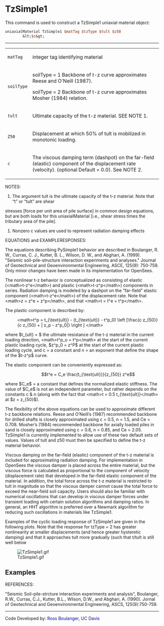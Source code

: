  # TzSimple1

<p>This command is used to construct a TzSimple1 uniaxial material
object:</p>

```tcl
uniaxialMaterial TzSimple1 $matTag $tzType $tult $z50
        &lt;$c&gt;
```
<hr />
<table>
<tbody>
<tr class="odd">
<td><code class="parameter-table-variable">matTag</code></td>
<td><p>integer tag identifying material</p></td>
</tr>
<tr class="even">
<td><code class="parameter-table-variable">soilType</code></td>
<td><p>soilType = 1 Backbone of t-z curve approximates Reese and O'Neill
(1987).</p>
<p>soilType = 2 Backbone of t-z curve approximates Mosher (1984)
relation.</p></td>
</tr>
<tr class="odd">
<td><code class="parameter-table-variable">tult</code></td>
<td><p>Ultimate capacity of the t-z material. SEE NOTE 1.</p></td>
</tr>
<tr class="even">
<td><p><code class="parameter-table-variable">Z50</code></p></td>
<td><p>Displacement at which 50% of tult is mobilized in monotonic
loading.</p></td>
</tr>
<tr class="odd">
<td><code class="parameter-table-variable">c</code></td>
<td><p>The viscous damping term (dashpot) on the far-field (elastic)
component of the displacement rate (velocity). (optional Default = 0.0).
See NOTE 2.</p></td>
</tr>
</tbody>
</table>
<p>NOTES:</p>
<ol>
<li>The argument tult is the ultimate capacity of the t-z material. Note
that “t” or “tult” are shear</li>
</ol>
<p>stresses [force per unit area of pile surface] in common design
equations, but are both loads for this uniaxialMaterial [i.e., shear
stress times the tributary area of the pile].</p>
<ol>
<li>Nonzero c values are used to represent radiation damping
effects</li>
</ol>
<p>EQUATIONS and EXAMPLERESPONSES:</p>
<p>The equations describing PySimple1 behavior are described in
Boulanger, R. W., Curras, C. J., Kutter, B. L., Wilson, D. W., and
Abghari, A. (1999). "Seismic soil-pile-structure interaction experiments
and analyses." Journal of Geotechnical and Geoenvironmental Engineering,
ASCE, 125(9): 750-759. Only minor changes have been made in its
implementation for OpenSees.</p>
<p>The nonlinear t-z behavior is conceptualized as consisting of elastic
(&lt;math&gt;t-z^e&lt;/math&gt;) and plastic
(&lt;math&gt;t-z^p&lt;/math&gt;) components in series. Radiation damping
is modeled by a dashpot on the “far-field” elastic component
(&lt;math&gt;t-z^e&lt;/math&gt;) of the displacement rate. Note that
&lt;math&gt;z = z^e + z^p&lt;/math&gt;, and that &lt;math&gt;t = t^e =
t^p&lt;/math&gt;.</p>
<p>The plastic component is described by:</p>
<dl>
<dt></dt>
<dd>
&lt;math&gt;t^p = t_{\text{ult}} - (t_{\text{ult}} - t^p_0) \left
[\frac{c z_{50}}{c z_{50} + | z_p - z^p_0|} \right ] &lt;/math&gt;
</dd>
</dl>
<p>where $t_{ult} = $ the ultimate resistance of
the t-z material in the current loading direction, &lt;math&gt;t^p_o =
t^p&lt;/math&gt; at the start of the current plastic loading cycle,
$z^p_0 = z^P$ at the start of the current plastic
loading cycle, and c = a constant and n = an exponent that define the
shape of the $t-z^p$ curve.</p>
<p>The elastic component can be conveniently expressed as:</p>
<dl>
<dt></dt>
<dd>

$$t^e = C_e \frac{t_{\text{ult}}}{z_{50}} z^e$$

</dd>
</dl>
<p>where $C_e$ = a constant that defines the
normalized elastic stiffness. The value of $C_e$
is not an independent parameter, but rather depends on the constants c
&amp; n (along with the fact that &lt;math&gt;t = 0.5
t_{\text{ult}}&lt;/math&gt; at $z = z_{50}$).</p>
<p>The flexibility of the above equations can be used to approximate
different t-z backbone relations. Reese and O’Neill’s (1987) recommended
backbone for drilled shafts is closely approximated using c = 0.5, n =
1.5, and Ce = 0.708. Mosher’s (1984) recommended backbone for axially
loaded piles in sand is closely approximated using c = 0.6, n = 0.85,
and Ce = 2.05. TzSimple1 is currently implemented to allow use of these
two default sets of values. Values of tult and z50 must then be
specified to define the t-z material behavior.</p>
<p>Viscous damping on the far-field (elastic) component of the t-z
material is included for approximating radiation damping. For
implementation in OpenSees the viscous damper is placed across the
entire material, but the viscous force is calculated as proportional to
the component of velocity (displacement rate) that developed in the
far-field elastic component of the material. In addition, the total
force across the t-z material is restricted to tult in magnitude so that
the viscous damper cannot cause the total force to exceed the near-field
soil capacity. Users should also be familiar with numerical oscillations
that can develop in viscous damper forces under transient loading with
certain solution algorithms and damping ratios. In general, an HHT
algorithm is preferred over a Newmark algorithm for reducing such
oscillations in materials like TzSimple1.</p>
<p>Examples of the cyclic loading response of TzSimple1 are given in the
following plots. Note that the response for tzType = 2 has greater
nonlinearity at smaller displacements (and hence greater hysteretic
damping) and that it approaches tult more gradually (such that t/tult is
still well below</p>
<figure>
<img src="/OpenSeesRT/contrib/static/TzSimple1.gif" title="TzSimple1.gif" alt="TzSimple1.gif" />
<figcaption aria-hidden="true">TzSimple1.gif</figcaption>
</figure>

## Examples

<p>REFERENCES:</p>
<p>"Seismic Soil-pile-strcture interaction experiments and analysis",
Boulanger, R.W., Curras, C.J., Kutter, B.L., Wilson, D.W., and Abghari,
A. (1990). Jornal of Geotechnical and Geoenvironmental Engineering,
ASCS, 125(9):750-759.</p>
<hr />
<p>Code Developed by: <span style="color:blue"> Ross Boulanger, UC
Davis </span></p>
